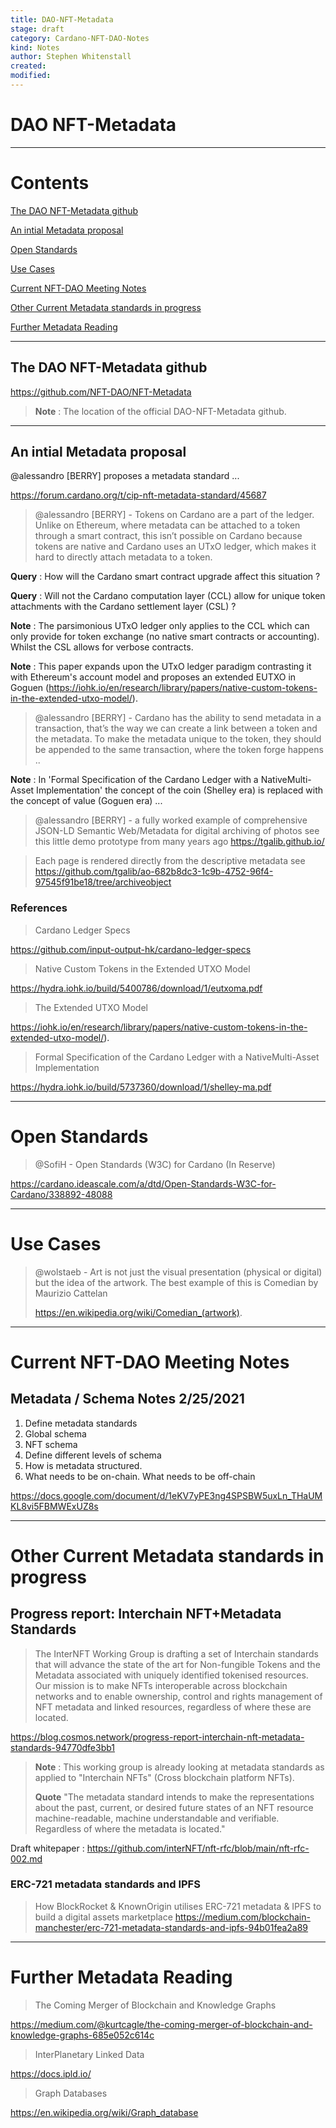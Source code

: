 ```yaml
---
title: DAO-NFT-Metadata
stage: draft
category: Cardano-NFT-DAO-Notes
kind: Notes
author: Stephen Whitenstall
created: 
modified: 
---
```


# DAO NFT-Metadata

***

# Contents
[The DAO NFT-Metadata github](#the-dao-nft-metadata-github)

[An intial Metadata proposal](#an-intial-metadata-proposal)

[Open Standards](#open-standards)

[Use Cases](#use-cases)

[Current NFT-DAO Meeting Notes](#current-nft-dao-meeting-notes)

[Other Current Metadata standards in progress](#other-current-metadata-standards-in-progress)

[Further Metadata Reading](#further-metadata-reading)

***

## The DAO NFT-Metadata github

https://github.com/NFT-DAO/NFT-Metadata

> **Note** : The location of the official DAO-NFT-Metadata github.

***

## An intial Metadata proposal 

@alessandro [BERRY] proposes a metadata standard ...

https://forum.cardano.org/t/cip-nft-metadata-standard/45687

> @alessandro [BERRY] - Tokens on Cardano are a part of the ledger. Unlike on Ethereum, where metadata can be attached to a token through a smart contract, this isn’t possible on Cardano because tokens are native and Cardano uses an UTxO ledger, which makes it hard to directly attach metadata to a token.
> 

**Query** : How will the Cardano smart contract upgrade affect this situation ? 

**Query** : Will not the Cardano computation layer (CCL) allow for unique token attachments with the Cardano settlement layer (CSL) ?

**Note** : The parsimonious UTxO ledger only applies to the CCL which can only provide for token exchange (no native smart contracts or accounting). Whilst the CSL allows for verbose contracts. 

**Note** : This paper expands upon the UTxO ledger paradigm contrasting it with Ethereum's account model and proposes an extended EUTXO in Goguen (https://iohk.io/en/research/library/papers/native-custom-tokens-in-the-extended-utxo-model/).


> @alessandro [BERRY] - Cardano has the ability to send metadata in a transaction, that’s the way we can create a link between a token and the metadata. To make the metadata unique to the token, they should be appended to the same transaction, where the token forge happens ..
> 

**Note** : In 'Formal Specification of the Cardano Ledger with a NativeMulti-Asset Implementation' the concept of the coin (Shelley era) is replaced with the concept of value (Goguen era) ...

> @alessandro [BERRY] - a fully worked example of comprehensive JSON-LD Semantic Web/Metadata for digital archiving of photos see this little demo prototype from many years ago https://tgalib.github.io/ 

> Each page is rendered directly from the descriptive metadata see https://github.com/tgalib/ao-682b8dc3-1c9b-4752-96f4-97545f91be18/tree/archiveobject 

### References

> Cardano Ledger Specs

https://github.com/input-output-hk/cardano-ledger-specs


> Native Custom Tokens in the Extended UTXO Model

https://hydra.iohk.io/build/5400786/download/1/eutxoma.pdf

> The Extended UTXO Model

https://iohk.io/en/research/library/papers/native-custom-tokens-in-the-extended-utxo-model/).

> Formal Specification of the Cardano Ledger with a NativeMulti-Asset Implementation

https://hydra.iohk.io/build/5737360/download/1/shelley-ma.pdf

***

# Open Standards

> @SofiH - Open Standards (W3C) for Cardano (In Reserve)

https://cardano.ideascale.com/a/dtd/Open-Standards-W3C-for-Cardano/338892-48088

***

# Use Cases

> @wolstaeb - Art is not just the visual presentation (physical or digital) but the idea of the artwork. The best example of this is Comedian by Maurizio Cattelan
> 
> https://en.wikipedia.org/wiki/Comedian_(artwork). 
> 

***

# Current NFT-DAO Meeting Notes

## Metadata / Schema Notes 2/25/2021

1. Define metadata standards
2. Global schema
3. NFT schema
4. Define different levels of schema
5. How is metadata structured.
6. What needs to be on-chain.  What needs to be off-chain


https://docs.google.com/document/d/1eKV7yPE3ng4SPSBW5uxLn_THaUMKL8vi5FBMWExUZ8s

***

# Other Current Metadata standards in progress

## Progress report: Interchain NFT+Metadata Standards

> The InterNFT Working Group is drafting a set of Interchain standards that will advance the state of the art for Non-fungible Tokens and the Metadata associated with uniquely identified tokenised resources. Our mission is to make NFTs interoperable across blockchain networks and to enable ownership, control and rights management of NFT metadata and linked resources, regardless of where these are located.

https://blog.cosmos.network/progress-report-interchain-nft-metadata-standards-94770dfe3bb1

> **Note** : This working group is already looking at metadata standards as applied to "Interchain NFTs" (Cross blockchain platform NFTs).
> 
> **Quote** "The metadata standard intends to make the representations about the past, current, or desired future states of an NFT resource machine-readable, machine understandable and verifiable. Regardless of where the metadata is located."
> 

Draft whitepaper : https://github.com/interNFT/nft-rfc/blob/main/nft-rfc-002.md


### ERC-721 metadata standards and IPFS

> How BlockRocket & KnownOrigin utilises ERC-721 metadata & IPFS to build a digital assets marketplace 
https://medium.com/blockchain-manchester/erc-721-metadata-standards-and-ipfs-94b01fea2a89

***

# Further Metadata Reading

> The Coming Merger of Blockchain and Knowledge Graphs
> 

https://medium.com/@kurtcagle/the-coming-merger-of-blockchain-and-knowledge-graphs-685e052c614c


> InterPlanetary Linked Data

https://docs.ipld.io/

> Graph Databases

https://en.wikipedia.org/wiki/Graph_database

